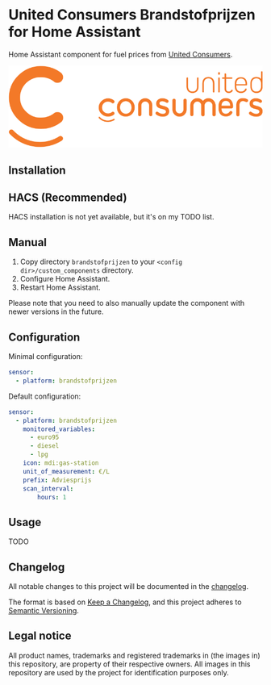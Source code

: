 # United Consumers Brandstofprijzen for Home Assistant

Home Assistant component for fuel prices from [United Consumers](https://www.unitedconsumers.com/brandstofprijzen/).

![](./assets/logo.png)

## Installation

## HACS (Recommended)

HACS installation is not yet available, but it's on my TODO list.

## Manual

1. Copy directory `brandstofprijzen` to your `<config dir>/custom_components` directory.
2. Configure Home Assistant.
3. Restart Home Assistant.

Please note that you need to also manually update the component with newer versions in the future.

## Configuration

Minimal configuration:

```yaml
sensor:
  - platform: brandstofprijzen
```

Default configuration:

```yaml
sensor:
  - platform: brandstofprijzen
    monitored_variables:
      - euro95
      - diesel
      - lpg
    icon: mdi:gas-station
    unit_of_measurement: €/L
    prefix: Adviesprijs
    scan_interval:
        hours: 1
```

## Usage

TODO

## Changelog

All notable changes to this project will be documented in the [changelog](./CHANGELOG.md).

The format is based on [Keep a Changelog](https://keepachangelog.com/en/1.0.0/), and this project adheres to [Semantic Versioning](https://semver.org/spec/v2.0.0.html).

## Legal notice

All product names, trademarks and registered trademarks in (the images in) this repository, are property of their respective owners. All images in this repository are used by the project for identification purposes only.
